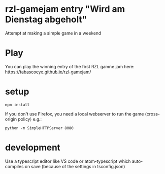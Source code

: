 # rzl-gamejam entry "Wird am Dienstag abgeholt"
Attempt at making a simple game in a weekend

Play
====

You can play the winning entry of the first RZL gamne jam here: https://tabascoeye.github.io/rzl-gamejam/


setup
=====

    npm install

If you don't use Firefox, you need a local webserver to run the game (cross-origin policy) e.g.:

    python -m SimpleHTTPServer 8080


development
===========

Use a typescript editor like VS code or atom-typescript which auto-compiles on save (because of the settings in tsconfig.json)
